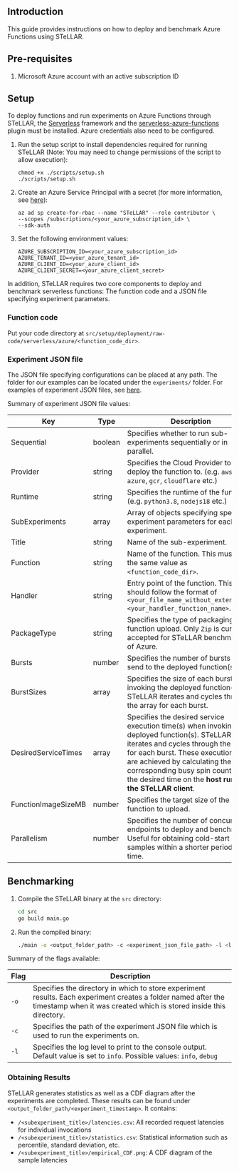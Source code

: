 ## Introduction
This guide provides instructions on how to deploy and benchmark Azure Functions using STeLLAR.

## Pre-requisites

1. Microsoft Azure account with an active subscription ID

## Setup

To deploy functions and run experiments on Azure Functions through STeLLAR,
the [Serverless](https://www.serverless.com/framework/docs/providers/azure/guide/installation) framework and
the [serverless-azure-functions](https://www.serverless.com/plugins/serverless-azure-functions) plugin must be
installed. Azure credentials also need to be configured.

1. Run the setup script to install dependencies required for running STeLLAR (Note: You may need to change permissions
   of the script to allow execution):
   ```shell
   chmod +x ./scripts/setup.sh
   ./scripts/setup.sh
    ```

2. Create an Azure Service Principal with a secret (for more information,
   see [here](https://github.com/marketplace/actions/azure-login#configure-deployment-credentials)):
   ```shell
   az ad sp create-for-rbac --name "STeLLAR" --role contributor \
   --scopes /subscriptions/<your_azure_subscription_id> \
   --sdk-auth
   ```

3. Set the following environment values:
   ```
   AZURE_SUBSCRIPTION_ID=<your_azure_subscription_id>
   AZURE_TENANT_ID=<your_azure_tenant_id>
   AZURE_CLIENT_ID=<your_azure_client_id>
   AZURE_CLIENT_SECRET=<your_azure_client_secret>
   ```

In addition, STeLLAR requires two core components to deploy and benchmark serverless functions: The function code and a
JSON file specifying experiment parameters.

### Function code

Put your code directory at `src/setup/deployment/raw-code/serverless/azure/<function_code_dir>`.

### Experiment JSON file

The JSON file specifying configurations can be placed at any path. The folder for our examples can be located under
the `experiments/` folder. For examples of experiment JSON files, see [here](https://github.com/vhive-serverless/STeLLAR/tree/main/experiments/tests/azure).

Summary of experiment JSON file values:

| Key                 | Type    | Description                                                                                                                                                                                                                                                                                                |
|---------------------|---------|------------------------------------------------------------------------------------------------------------------------------------------------------------------------------------------------------------------------------------------------------------------------------------------------------------|
| Sequential          | boolean | Specifies whether to run sub-experiments sequentially or in parallel.                                                                                                                                                                                                                                      |
| Provider            | string  | Specifies the Cloud Provider to deploy the function to. (e.g. `aws`, `azure`, `gcr`, `cloudflare` etc.)                                                                                                                                                                                                    |
| Runtime             | string  | Specifies the runtime of the function. (e.g. `python3.8`, `nodejs18` etc.)                                                                                                                                                                                                                                 |
| SubExperiments      | array   | Array of objects specifying specific experiment parameters for each sub-experiment.                                                                                                                                                                                                                        |
| Title               | string  | Name of the sub-experiment.                                                                                                                                                                                                                                                                                |
| Function            | string  | Name of the function. This must be the same value as `<function_code_dir>`.                                                                                                                                                                                                                                |
| Handler             | string  | Entry point of the function. This should follow the format of `<your_file_name_without_extension>.<your_handler_function_name>`.                                                                                                                                                                           |
| PackageType         | string  | Specifies the type of packaging for function upload. Only `Zip` is currently accepted for STeLLAR benchmarking of Azure.                                                                                                                                                                                   |
| Bursts              | number  | Specifies the number of bursts to send to the deployed function(s).                                                                                                                                                                                                                                        |
| BurstSizes          | array   | Specifies the size of each burst when invoking the deployed function(s). STeLLAR iterates and cycles through the array for each burst.                                                                                                                                                                     |
| DesiredServiceTimes | array   | Specifies the desired service execution time(s) when invoking the deployed function(s). STeLLAR iterates and cycles through the array for each burst. These execution times are achieved by calculating the corresponding busy spin count for the desired time on the **host running the STeLLAR client**. |
| FunctionImageSizeMB | number  | Specifies the target size of the function to upload.                                                                                                                                                                                                                                                       |
| Parallelism         | number  | Specifies the number of concurrent endpoints to deploy and benchmark. Useful for obtaining cold-start samples within a shorter period of time.                                                                                                                                                             |

## Benchmarking

1. Compile the STeLLAR binary at the `src` directory:
   ```sh
   cd src
   go build main.go
   ```

2. Run the compiled binary:
   ```sh
   ./main -o <output_folder_path> -c <experiment_json_file_path> -l <log_level>
   ```

Summary of the flags available:

| Flag | Description                                                                                                                                                                         |
|------|-------------------------------------------------------------------------------------------------------------------------------------------------------------------------------------|
| `-o` | Specifies the directory in which to store experiment results. Each experiment creates a folder named after the timestamp when it was created which is stored inside this directory. |
| `-c` | Specifies the path of the experiment JSON file which is used to run the experiments on.                                                                                             |
| `-l` | Specifies the log level to print to the console output. Default value is set to `info`. Possible values: `info`, `debug`                                                            |

### Obtaining Results

STeLLAR generates statistics as well as a CDF diagram after the experiments are completed. These results can be found
under `<output_folder_path/<experiment_timestamp>`. It contains:

- `/<subexperiment_title>/latencies.csv`: All recorded request latencies for individual invocations
- `/<subexperiment_title>/statistics.csv`: Statistical information such as percentile, standard deviation, etc.
- `/<subexperiment_title>/empirical_CDF.png`: A CDF diagram of the sample latencies
